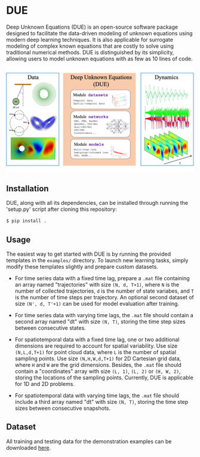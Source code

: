 # DUE

Deep Unknown Equations (DUE) is an open-source software package designed to facilitate the data-driven modeling of unknown equations using modern deep learning techniques. It is also applicable for surrogate modeling of complex known equations that are costly to solve using traditional numerical methods. DUE is distinguished by its simplicity, allowing users to model unknown equations with as few as 10 lines of code.

<p align="center">
  <img width="1500" alt="" src="due.png">
</p>
<!-- DUE is developped based on the following works
- Modeling unknown ordinary differential equations (ODE) by residual neural networks (ResNet) [[J. Comput. Phys.](https://doi.org/10.1016/j.jcp.2019.06.042)]
- Approximating unknown ODEs and differential-algebraic equations (DAE) by polynomials [[J. Comput. Phys.](https://doi.org/10.1016/j.jcp.2019.01.030)]
- Modeling unknown partial differential equations (PDE) in modal space [[J. Comput. Phys.](https://doi.org/10.1016/j.jcp.2020.109307)]
- Reconstructing unknown Hamiltonian systems from data by structure-preserving method [[SIAM J. Sci. Comput.](https://doi.org/10.1137/19M1264011)]
- Learning reduced systems via deep neural networks (DNN) with memory [[J. Mach. Learn. Model. Comput.](https://doi.org/10.48550/arXiv.2003.09451)]
- Modeling ODEs and DAEs by generalized residual neural networks (gResNet) [[J. Comput. Phys.](https://doi.org/10.1016/j.jcp.2021.110362)]
- Modeling unknown PDEs and integro-differential equations (IDE) in nodal space [[J. Comput. Phys.](https://doi.org/10.1016/j.jcp.2021.110782)]
- Learning operators in semigroup via deep learning [[J. Comput. Phys.](https://doi.org/10.1016/j.jcp.2023.112498)]
- Modeling unknown stochastic differential equations (SDE) via flow map operator [[J. Comput. Phys.](https://doi.org/10.1016/j.jcp.2024.112984)]
- Learning operators in PDEs by Position-induced Transformers [[ICML 2024](https://doi.org/10.48550/arXiv.2405.09285)] -->

## Installation

DUE, along with all its dependencies, can be installed through running the 'setup.py' script after cloning this repository:

``` sh
$ pip install .
```

## Usage

The easiest way to get started with DUE is by running the provided templates in the ```examples/``` directory. To launch new learning tasks, simply modify these templates slightly and prepare custom datasets.

- For time series data with a fixed time lag, prepare a ```.mat``` file containing an array named "trajectories" with size ```(N, d, T+1)```, where ```N``` is the number of collected trajectories, ```d``` is the number of state variabes, and ```T``` is the number of time steps per trajectory. An optional second dataset of size ```(N', d, T'+1)``` can be used for model evaluation after training.

- For time series data with varying time lags, the ```.mat``` file should contain a second array named "dt" with size ```(N, T)```, storing the time step sizes between consecutive states.

- For spatiotemporal data with a fixed time lag, one or two additional dimensions are required to account for spatial variability. Use size ```(N,L,d,T+1)``` for point cloud data, where ```L``` is the number of spatial sampling points. Use size ```(N,H,W,d,T+1)``` for 2D Cartesian grid data, where ```H``` and ```W``` are the grid dimensions. Besides, the ```.mat``` file should contain a "coordinates" array with size ```(L, 1)```, ```(L, 2)``` or ```(H, W, 2)```, storing the locations of the sampling points. Currently, DUE is applicable for 1D and 2D problems.

- For spatiotemporal data with varying time lags, the ```.mat``` file should include a third array named "dt" with size ```(N, T)```, storing the time step sizes between consecutive snapshots.

## Dataset

All training and testing data for the demonstration examples can be downloaded <a href="https://drive.google.com/drive/folders/1efL-RR_H43Pe6P5BLtcEPFgz7ZmXnl5a?usp=sharing">here</a>.